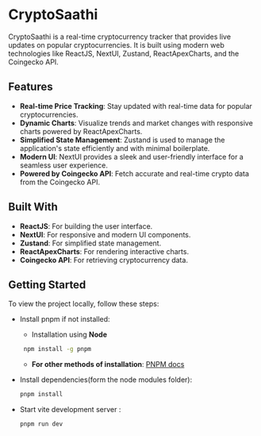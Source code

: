 # CryptoSaathi

CryptoSaathi is a real-time cryptocurrency tracker that provides live updates on popular cryptocurrencies. It is built using modern web technologies like ReactJS, NextUI, Zustand, ReactApexCharts, and the Coingecko API.

## Features

- **Real-time Price Tracking**: Stay updated with real-time data for popular cryptocurrencies.
- **Dynamic Charts**: Visualize trends and market changes with responsive charts powered by ReactApexCharts.
- **Simplified State Management**: Zustand is used to manage the application's state efficiently and with minimal boilerplate.
- **Modern UI**: NextUI provides a sleek and user-friendly interface for a seamless user experience.
- **Powered by Coingecko API**: Fetch accurate and real-time crypto data from the Coingecko API.

## Built With

- **ReactJS**: For building the user interface.
- **NextUI**: For responsive and modern UI components.
- **Zustand**: For simplified state management.
- **ReactApexCharts**: For rendering interactive charts.
- **Coingecko API**: For retrieving cryptocurrency data.

## Getting Started

To view the project locally, follow these steps:

* Install pnpm if not installed:

    * Installation using **Node**
   ```bash 
    npm install -g pnpm
    ```

    - **For other methods of installation**:
     [PNPM docs](https://pnpm.io/installation "docs of PNPM")


* Install dependencies(form the node modules folder):
   ```bash
   pnpm install

* Start vite development server :
     ```bash
   pnpm run dev
   ```
